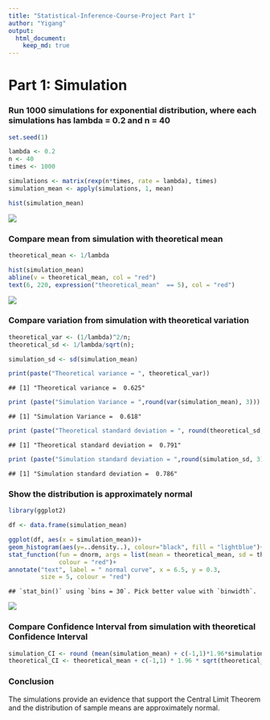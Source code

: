 ```yaml
---
title: "Statistical-Inference-Course-Project Part 1"
author: "Yigang"
output:
  html_document:
    keep_md: true
---
```


# Part 1: Simulation 

### Run 1000 simulations for exponential distribution, where each simulations has lambda = 0.2 and n = 40

```r
set.seed(1)

lambda <- 0.2
n <- 40
times <- 1000

simulations <- matrix(rexp(n*times, rate = lambda), times)
simulation_mean <- apply(simulations, 1, mean)

hist(simulation_mean)
```

![](Statistical-Inference-Course-Project-Part-1_files/figure-html/unnamed-chunk-1-1.png)<!-- -->

### Compare mean from simulation with theoretical mean

```r
theoretical_mean <- 1/lambda

hist(simulation_mean)
abline(v = theoretical_mean, col = "red")
text(6, 220, expression("theoretical_mean"  == 5), col = "red")
```

![](Statistical-Inference-Course-Project-Part-1_files/figure-html/unnamed-chunk-2-1.png)<!-- -->

### Compare variation from simulation with theoretical variation

```r
theoretical_var <- (1/lambda)^2/n;
theoretical_sd <- 1/lambda/sqrt(n);

simulation_sd <- sd(simulation_mean)

print(paste("Theoretical variance = ", theoretical_var))
```

```
## [1] "Theoretical variance =  0.625"
```

```r
print (paste("Simulation Variance = ",round(var(simulation_mean), 3)))
```

```
## [1] "Simulation Variance =  0.618"
```

```r
print (paste("Theoretical standard deviation = ", round(theoretical_sd, 3)))   
```

```
## [1] "Theoretical standard deviation =  0.791"
```

```r
print (paste("Simulation standard deviation = ",round(simulation_sd, 3)))       
```

```
## [1] "Simulation standard deviation =  0.786"
```

### Show the distribution is approximately normal

```r
library(ggplot2)

df <- data.frame(simulation_mean)

ggplot(df, aes(x = simulation_mean))+
geom_histogram(aes(y=..density..), colour="black", fill = "lightblue")+
stat_function(fun = dnorm, args = list(mean = theoretical_mean, sd = theoretical_sd),
              colour = "red")+
annotate("text", label = " normal curve", x = 6.5, y = 0.3,
         size = 5, colour = "red")
```

```
## `stat_bin()` using `bins = 30`. Pick better value with `binwidth`.
```

![](Statistical-Inference-Course-Project-Part-1_files/figure-html/unnamed-chunk-4-1.png)<!-- -->

### Compare Confidence Interval from simulation with theoretical Confidence Interval

```r
simulation_CI <- round (mean(simulation_mean) + c(-1,1)*1.96*simulation_sd/sqrt(times),3)
theoretical_CI <- theoretical_mean + c(-1,1) * 1.96 * sqrt(theoretical_var)/sqrt(n)
```

### Conclusion
The simulations provide an evidence that support the Central Limit Theorem and the distribution of sample means are approximately normal.


